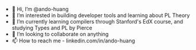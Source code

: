- 👋 Hi, I’m @ando-huang
- 👀 I’m interested in building developer tools and learning about PL Theory
- 🌱 I’m currently learning compilers through Stanford's EdX course, and studying Types and PL by Pierce
- 💞️ I’m looking to collaborate on anything
- 📫 How to reach me - linkedin.com/in/ando-huang

<!---
ando-huang/ando-huang is a ✨ special ✨ repository because its `README.md` (this file) appears on your GitHub profile.
You can click the Preview link to take a look at your changes.
--->
